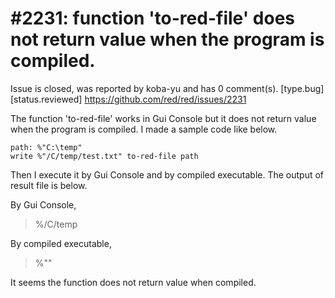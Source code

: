 
#2231: function 'to-red-file' does not return value when the program is compiled.
================================================================================
Issue is closed, was reported by koba-yu and has 0 comment(s).
[type.bug] [status.reviewed]
<https://github.com/red/red/issues/2231>

The function 'to-red-file' works in Gui Console but it does not return value when the program is compiled. 
I made a sample code like below.

```
path: %"C:\temp"
write %"/C/temp/test.txt" to-red-file path
```

Then I execute it by Gui Console and by compiled executable.
The output of result file is below.

By Gui Console,

> %/C/temp

By compiled executable,

> %""

It seems the function does not return value when compiled.



